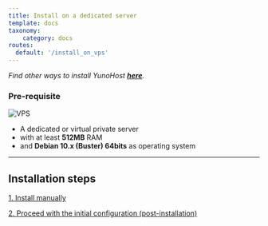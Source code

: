 ```yaml
---
title: Install on a dedicated server
template: docs
taxonomy:
    category: docs
routes:
  default: '/install_on_vps'
---
```


*Find other ways to install YunoHost **[here](/install)**.*

### Pre-requisite

![VPS](image://vps.png?resize=250)

* A dedicated or virtual private server
* with at least **512MB** RAM
* and **Debian 10.x (Buster) 64bits** as operating system

---

## Installation steps

[1. Install manually](/administrate/install/manualinstall?classes=btn,btn-lg,btn-primary)

[2. Proceed with the initial configuration (post-installation)](/administrate/postinstall?classes=btn,btn-lg,btn-primary)
